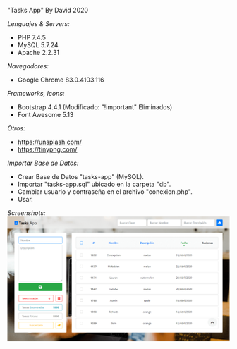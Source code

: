 "Tasks App" By David 2020

*Lenguajes & Servers:*
- PHP 7.4.5
- MySQL 5.7.24
- Apache 2.2.31

*Navegadores:*
- Google Chrome 83.0.4103.116

*Frameworks, Icons:*
- Bootstrap 4.4.1 (Modificado: "!important" Eliminados)
- Font Awesome 5.13

*Otros:*
- https://unsplash.com/
- https://tinypng.com/

*Importar Base de Datos:*
- Crear Base de Datos "tasks-app" (MySQL).
- Importar "tasks-app.sql" ubicado en la carpeta "db".
- Cambiar usuario y contraseña en el archivo "conexion.php".
- Usar.

*Screenshots:*
![Pantalla Principal](previews/principal.png)
